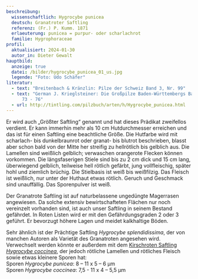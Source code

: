 ```yaml
---
beschreibung:
  wissenschaftlich: Hygrocybe punicea
  deutsch: Granatroter Saftling
  referenz: (Fr.) P. Kumm. 1871
  erlaeuterung: punicea = purpur- oder scharlachrot
  familie: Hygrophoraceae
profil:
  aktualisiert: 2024-01-30
  autor_in: Dieter Gewalt
hauptbild:
  anzeige: true
  datei: /bilder/hygrocybe_punicea_01_us.jpg
  legende: "Foto: Udo Schäfer"
literatur:
  - text: "Breitenbach & Kränzlin: Pilze der Schweiz Band 3, Nr. 99"
  - text: "German J. Krieglsteiner: Die Großpilze Baden-Württembergs Band 3, Seite
      73 - 76"
  - url: http://tintling.com/pilzbuch/arten/h/Hygrocybe_punicea.html
---
```

Er wird auch „Größter Saftling“ genannt und hat dieses Prädikat zweifellos verdient.  Er kann immerhin mehr als 10 cm Hutdurchmesser erreichen und das ist für einen Saftling eine beachtliche Größe. Die Hutfarbe wird mit scharlach- bis dunkelbraunrot oder granat- bis blutrot beschrieben, blasst aber schon bald von der Mitte her streifig zu hellrötlich bis gelblich aus. Die Lamellen sind weißlich gelblich; verwaschen orangerote Flecken können vorkommen. Die längsfaserigen Stiele sind bis zu 2 cm dick und 15 cm lang, überwiegend gelblich, teilweise hell rötlich gefärbt, jung vollfleischig, später hohl und ziemlich brüchig. Die Stielbasis ist weiß bis weißfilzig. Das Fleisch ist weißlich, nur unter der Huthaut etwas rötlich. Geruch und Geschmack sind unauffällig. Das Sporenpulver ist weiß.

Der Granatrote Saftling ist auf naturbelassene ungedüngte Magerrasen angewiesen. Da solche extensiv bewirtschafteten Flächen nur noch vereinzelt vorhanden sind, ist auch unser Saftling in seinem Bestand gefährdet. In Roten Listen wird er mit den Gefährdungsgraden 2 oder 3 geführt. Er bevorzugt höhere Lagen und meidet kalkhaltige Böden. 

Sehr ähnlich ist der Prächtige Saftling *Hygrocybe splendidissima*, der von manchen Autoren als Varietät des Granatroten angesehen wird. Verwechselt werden könnte er außerdem mit dem [Kirschroten Saftling *Hygrocybe coccinea*](/pilze/hygrocybe-coccinea-kirschroter-saftling), der jedoch rötliche Lamellen und rötliches Fleisch sowie etwas kleinere Sporen hat:\
Sporen *Hygrocybe punicea*:  8 – 11 x 5 – 6 µm\
Sporen *Hygrocybe coccinea*: 7,5 - 11 x 4 – 5,5 µm